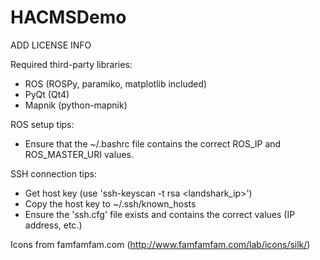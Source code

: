 HACMSDemo
===============

ADD LICENSE INFO

Required third-party libraries:
- ROS (ROSPy, paramiko, matplotlib included)
- PyQt (Qt4)
- Mapnik (python-mapnik)

ROS setup tips:
- Ensure that the ~/.bashrc file contains the correct ROS\_IP and ROS\_MASTER\_URI values.

SSH connection tips:
- Get host key (use 'ssh-keyscan -t rsa <landshark\_ip>')
- Copy the host key to ~/.ssh/known_hosts
- Ensure the 'ssh.cfg' file exists and contains the correct values (IP address, etc.)

Icons from famfamfam.com (http://www.famfamfam.com/lab/icons/silk/)
